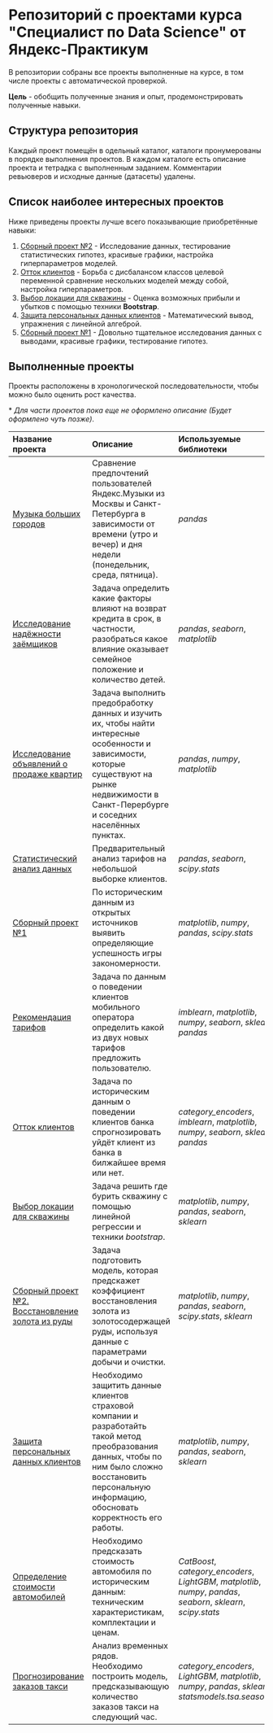 # Репозиторий с проектами курса "Специалист по Data Science" от Яндекс-Практикум
В репозитории собраны все проекты выполненные на курсе, в том числе проекты с
автоматической проверкой. 

**Цель** - обобщить полученные знания и опыт,
продемонстрировать полученные навыки.


## Структура репозитория
Каждый проект помещён в одельный каталог, каталоги пронумерованы в порядке 
выполнения проектов. В каждом каталоге есть описание проекта и тетрадка с 
выполненным заданием. Комментарии ревьюверов и исходные данные (датасеты) 
удалены.

## Список наиболее интересных проектов
Ниже приведены проекты лучше всего показывающие приобретённые навыки:
1. [Сборный проект №2](09%20%D0%A1%D0%91%D0%9E%D0%A0%D0%9D%D0%AB%D0%99%20%D0%9F%D0%A0%D0%9E%D0%95%D0%9A%D0%A2%20-%202) - Исследование данных, тестирование 
статистических гипотез, красивые графики, настройка гиперпараметров моделей.
2. [Отток клиентов](07%20Обучение%20с%20учителем) - Борьба с дисбалансом классов целевой переменной сравнение нескольких моделей между собой, настройка гиперпараметров.
3. [Выбор локации для скважины](08%20Машинное%20обучение%20в%20бизнесе) - Оценка возможных прибыли и убытков с помощью техники **Bootstrap**.
4. [Защита персональных данных клиентов](10%20Защита%20персональных%20данных%20клиентов) - Математический вывод, упражнения с линейной алгеброй.
5. [Сборный проект №1](05%20СБОРНЫЙ%20ПРОЕКТ%20-%201) - Довольно тщательное исследования данных с выводами, 
красивые графики, тестирование гипотез.


## Выполненные проекты
Проекты расположены в хронологической последовательности, чтобы можно было оценить рост качества.

\* *Для части проектов пока еще не оформлено описание (Будет оформлено чуть позже)*.

| Название проекта | Описание | Используемые библиотеки | Подробное описание | 
| :---------------------- | :---------------------- | :---------------------- | :---------------------- |
| [Музыка больших городов](01%20Музыка%20больших%20городов) | Сравнение предпочтений пользователей Яндекс.Музыки из Москвы и Санкт-Петербурга в зависимости от времени (утро и вечер) и дня недели (понедельник, среда, пятница). | *pandas* | [README.md](01%20Музыка%20больших%20городов/README.md) |
| [Исследование надёжности заёмщиков](02%20Исследование%20надёжности%20заёмщиков) | Задача определить какие факторы влияют на возврат кредита в срок, в частности, разобраться какое влияние оказывает семейное положение и количество детей. | *pandas*, *seaborn*, *matplotlib* | [README.md](02%20Исследование%20надёжности%20заёмщиков/README.md) |
| [Исследование объявлений о продаже квартир](03%20Исследовательский%20анализ%20данных) | Задача выполнить предобработку данных и изучить их, чтобы найти интересные особенности и зависимости, которые существуют на рынке недвижимости в Санкт-Перербурге и соседних населённых пунктах. | *pandas*, *numpy*, *matplotlib* | [README.md](03%20Исследовательский%20анализ%20данных/README.md) |
| [Статистический анализ данных](04%20Статистический%20анализ%20данных) | Предварительный анализ тарифов на небольшой выборке клиентов. | *pandas*, *seaborn*, *scipy.stats* | [README.md](04%20Статистический%20анализ%20данных/README.md) |
| [Сборный проект №1](05%20СБОРНЫЙ%20ПРОЕКТ%20-%201) | По историческим данным из открытых источников выявить определяющие успешность игры закономерности. | *matplotlib*, *numpy*, *pandas*, *scipy.stats* | [README.md](05%20СБОРНЫЙ%20ПРОЕКТ%20-%201/README.md) |
| [Рекомендация тарифов](06%20Введение%20в%20машинное%20обучение) | Задача по данным о поведении клиентов мобильного оператора определить какой из двух новых тарифов предложить пользователю. | *imblearn*, *matplotlib*, *numpy*, *seaborn*, *sklearn*, *pandas* | [README.md](06%20Введение%20в%20машинное%20обучение/README.md) |
| [Отток клиентов](07%20Обучение%20с%20учителем) | Задача по историческим данным о поведении клиентов банка спрогнозировать уйдёт клиент из банка в билжайшее время или нет. | *category_encoders*, *imblearn*, *matplotlib*, *numpy*, *seaborn*, *sklearn*, *pandas* | [README.md](07%20Обучение%20с%20учителем/README.md) |
| [Выбор локации для скважины](08%20Машинное%20обучение%20в%20бизнесе) | Задача решить где бурить скважину с помощью линейной регрессии и техники *bootstrap*. | *matplotlib*, *numpy*, *pandas*, *seaborn*, *sklearn* | [README.md](08%20Машинное%20обучение%20в%20бизнесе/README.md) |
| [Сборный проект №2. Восстановление золота из руды](09%20СБОРНЫЙ%20ПРОЕКТ%20-%202) | Задача подготовить модель, которая предскажет коэффициент восстановления золота из золотосодержащей руды, используя данные с параметрами добычи и очистки. | *matplotlib*, *numpy*, *pandas*, *seaborn*, *scipy.stats*, *sklearn* | [README.md](09%20СБОРНЫЙ%20ПРОЕКТ%20-%202/README.md) |
| [Защита персональных данных клиентов](10%20Защита%20персональных%20данных%20клиентов) | Необходимо защитить данные клиентов страховой компании и разработайть такой метод преобразования данных, чтобы по ним было сложно восстановить персональную информацию, обосновать корректность его работы. | *matplotlib*, *numpy*, *pandas*, *seaborn*, *sklearn* | [README.md](10%20Защита%20персональных%20данных%20клиентов/README.md) |
| [Определение стоимости автомобилей](11%20Определение%20стоимости%20автомобилей) | Необходимо предсказать стоимость автомобиля по историческим данным: техническим характеристикам, комплектации и ценам. | *CatBoost*, *category_encoders*, *LightGBM*, *matplotlib*, *numpy*, *pandas*, *seaborn*, *sklearn*, *scipy.stats* | [README.md](11%20Определение%20стоимости%20автомобилей/README.md) |
| [Прогнозирование заказов такси](12%20Прогнозирование%20заказов%20такси) | Анализ временных рядов. Необходимо построить модель, предсказывающую количество заказов такси на следующий час. | *category_encoders*, *LightGBM*, *matplotlib*, *numpy*, *pandas*, *sklearn*, *statsmodels.tsa.seasonal* | [README.md](12%20Прогнозирование%20заказов%20такси/README.md) |
